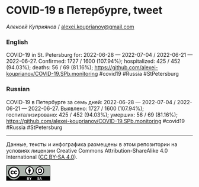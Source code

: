 COVID-19 в Петербурге, tweet
============================

*Алексей Куприянов* /
<a href="mailto:alexei.kouprianov@gmail.com" class="email">alexei.kouprianov@gmail.com</a>

### English

COVID-19 in St. Petersburg for: 2022-06-28 — 2022-07-04 / 2022-06-21 —
2022-06-27. Сonfirmed: 1727 / 1600 (107.94%); hospitalized: 425 / 452
(94.03%); deaths: 56 / 69 (81.16%);
<a href="https://github.com/alexei-kouprianov/COVID-19.SPb.monitoring" class="uri">https://github.com/alexei-kouprianov/COVID-19.SPb.monitoring</a>
\#covid19 \#Russia \#StPetersburg

### Russian

COVID-19 в Петербурге за семь дней: 2022-06-28 — 2022-07-04 / 2022-06-21
— 2022-06-27. Выявлено: 1727 / 1600 (107.94%); госпитализировано: 425 /
452 (94.03%); умерших: 56 / 69 (81.16%);
<a href="https://github.com/alexei-kouprianov/COVID-19.SPb.monitoring" class="uri">https://github.com/alexei-kouprianov/COVID-19.SPb.monitoring</a>
\#covid19 \#Russia \#StPetersburg

------------------------------------------------------------------------

Данные, тексты и инфографика размещены в этом репозитории на условиях
лицензии Creative Commons Attribution-ShareAlike 4.0 International ([CC
BY-SA 4.0](https://creativecommons.org/licenses/by-sa/4.0/)).

![](../misc/CC-BY-SA-icon.png "CC-BY-SA")
